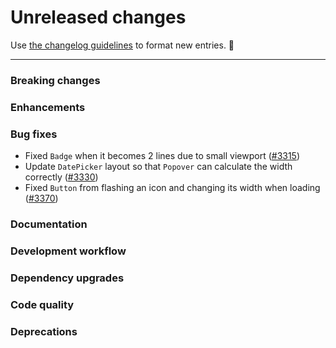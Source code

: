 # Unreleased changes

Use [the changelog guidelines](https://git.io/polaris-changelog-guidelines) to format new entries. 💜

---

### Breaking changes

### Enhancements

### Bug fixes

- Fixed `Badge` when it becomes 2 lines due to small viewport ([#3315](https://github.com/Shopify/polaris-react/pull/3315))
- Update `DatePicker` layout so that `Popover` can calculate the width correctly ([#3330](https://github.com/Shopify/polaris-react/pull/3330))
- Fixed `Button` from flashing an icon and changing its width when loading ([#3370](https://github.com/Shopify/polaris-react/pull/3370))

### Documentation

### Development workflow

### Dependency upgrades

### Code quality

### Deprecations
